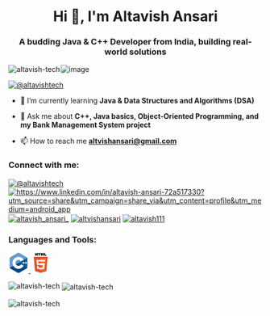 <h1 align="center">Hi 👋, I'm Altavish Ansari</h1>
<h3 align="center">A budding Java & C++ Developer from India, building real-world solutions</h3>

<img align="right" width="400" alt="image" src="https://github.com/user-attachments/assets/5d3485ab-c744-4502-bce0-231b14c15e01" />


<p align="left"> <img src="https://komarev.com/ghpvc/?username=altavish-tech&label=Profile%20views&color=0e75b6&style=flat" alt="altavish-tech" /> </p>

<p align="left"> <a href="https://twitter.com/@altavishtech" target="blank"><img src="https://img.shields.io/twitter/follow/@altavishtech?logo=twitter&style=for-the-badge" alt="@altavishtech" /></a> </p>

- 🌱 I’m currently learning **Java & Data Structures and Algorithms (DSA)**

- 💬 Ask me about **C++, Java basics, Object-Oriented Programming, and my Bank Management System project**

- 📫 How to reach me **altvishansari@gmail.com**

<h3 align="left">Connect with me:</h3>
<p align="left">
<a href="https://twitter.com/@altavishtech" target="blank"><img align="center" src="https://raw.githubusercontent.com/rahuldkjain/github-profile-readme-generator/master/src/images/icons/Social/twitter.svg" alt="@altavishtech" height="30" width="40" /></a>
<a href="https://linkedin.com/in/https://www.linkedin.com/in/altavish-ansari-72a517330?utm_source=share&utm_campaign=share_via&utm_content=profile&utm_medium=android_app" target="blank"><img align="center" src="https://raw.githubusercontent.com/rahuldkjain/github-profile-readme-generator/master/src/images/icons/Social/linked-in-alt.svg" alt="https://www.linkedin.com/in/altavish-ansari-72a517330?utm_source=share&utm_campaign=share_via&utm_content=profile&utm_medium=android_app" height="30" width="40" /></a>
<a href="https://instagram.com/altavish_ansari_" target="blank"><img align="center" src="https://raw.githubusercontent.com/rahuldkjain/github-profile-readme-generator/master/src/images/icons/Social/instagram.svg" alt="altavish_ansari_" height="30" width="40" /></a>
<a href="https://www.hackerrank.com/altvishansari" target="blank"><img align="center" src="https://raw.githubusercontent.com/rahuldkjain/github-profile-readme-generator/master/src/images/icons/Social/hackerrank.svg" alt="altvishansari" height="30" width="40" /></a>
<a href="https://www.leetcode.com/altavish111" target="blank"><img align="center" src="https://raw.githubusercontent.com/rahuldkjain/github-profile-readme-generator/master/src/images/icons/Social/leet-code.svg" alt="altavish111" height="30" width="40" /></a>
</p>

<h3 align="left">Languages and Tools:</h3>
<p align="left"> <a href="https://www.w3schools.com/cpp/" target="_blank" rel="noreferrer"> <img src="https://raw.githubusercontent.com/devicons/devicon/master/icons/cplusplus/cplusplus-original.svg" alt="cplusplus" width="40" height="40"/> </a> <a href="https://www.w3.org/html/" target="_blank" rel="noreferrer"> <img src="https://raw.githubusercontent.com/devicons/devicon/master/icons/html5/html5-original-wordmark.svg" alt="html5" width="40" height="40"/> </a> </p>

<p><img align="left" src="https://github-readme-stats.vercel.app/api/top-langs?username=altavish-tech&show_icons=true&locale=en&layout=compact" alt="altavish-tech" /></p>

<p>&nbsp;<img align="center" src="https://github-readme-stats.vercel.app/api?username=altavish-tech&show_icons=true&locale=en" alt="altavish-tech" /></p>

<p><img align="center" src="https://github-readme-streak-stats.herokuapp.com/?user=altavish-tech&" alt="altavish-tech" /></p>
